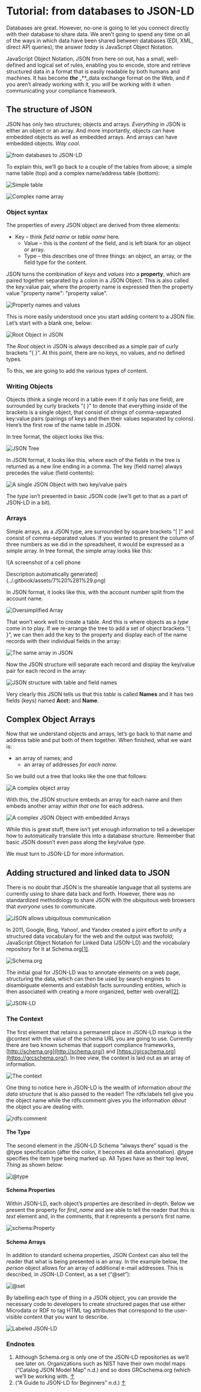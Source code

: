 # Tutorial: from databases to JSON-LD

Databases are great. However, no-one is going to let you connect directly with their database to share data. We aren’t going to spend any time on all of the ways in which data have been shared between databases \(EDI, XML, direct API queries\); the answer _today_ is JavaScript Object Notation.

JavaScript Object Notation, JSON from here on out, has a small, well-defined and logical set of rules, enabling you to encode, store and retrieve structured data in a format that is easily readable by both humans and machines. It has become _**the**_ _\*\*_data exchange format on the Web, and if you aren’t already working with it, you _will_ be working with it when communicating your compliance framework.

## The structure of JSON

JSON has only two structures; objects and arrays. _Everything_ in JSON is either an object or an array. And more importantly, objects can have embedded objects as well as embedded arrays. And arrays can have embedded objects. _Way cool_.

![from databases to JSON-LD](../.gitbook/assets/0%20%281%29.png)

To explain this, we’ll go back to a couple of the tables from above; a simple name table \(top\) and a complex name/address table \(bottom\):

![Simple table](../.gitbook/assets/image.png)

![Complex name array](../.gitbook/assets/2%20%281%29.png)

### Object syntax

The properties of every JSON object are derived from three elements:

* Key – think _field name_ or _table name_ here.
  * Value – this is the _content_ of the field, and is left blank for an object or array.
  * Type – this describes one of three things: an object, an array, or the field type for the content.

JSON turns the combination of _keys_ and _values_ into a **property**, which are paired together separated by a colon in a JSON Object. This is also called the key:value pair, where the property name is expressed then the property value "property name": "property value".

![Property names and values](../.gitbook/assets/3%20%281%29.png)

This is more easily understood once you start adding content to a JSON file. Let’s start with a blank one, below:

![Root Object in JSON](../.gitbook/assets/4%20%281%29.png)

The _Root_ object in JSON is always described as a simple pair of curly brackets “{ }”. At this point, there are no keys, no values, and no defined types.

To this, we are going to add the various types of content.

### Writing Objects

Objects \(think a single record in a table even if it only has one field\), are surrounded by curly brackets “{ }” to denote that everything inside of the brackets is a single object, that consist of _strings_ of comma-separated key:value pairs \(pairings of keys and then their values separated by colons\). Here’s the first row of the name table in JSON.

In tree format, the object looks like this:

![JSON Tree](../.gitbook/assets/5%20%281%29.png)

In JSON format, it looks like this, where each of the fields in the tree is returned as a new line ending in a comma. The key \(field name\) always precedes the value \(field contents\):

![A single JSON Object with two key/value pairs](../.gitbook/assets/6%20%281%29.png)

The _type_ isn’t presented in basic JSON code \(we’ll get to that as a part of JSON-LD in a bit\).

### Arrays

Simple arrays, as a JSON type, are surrounded by square brackets “\[ \]” and consist of comma-separated values. If you wanted to present the column of three numbers as we did in the spreadsheet, it would be expressed as a simple array. In tree format, the simple array looks like this:

!\[A screenshot of a cell phone

Description automatically generated\]\(../.gitbook/assets/7%20%281%29.png\)

In JSON format, it looks like this, with the account number split from the account name.

![Oversimplified Array](../.gitbook/assets/8%20%281%29.png)

That won’t work well to create a table. And this is where objects as a _type_ come in to play. If we re-arrange the tree to add a set of object brackets “{ }”, we can then add the key to the property and display each of the name records with their individual fields in the array:

![The same array in JSON](../.gitbook/assets/9%20%281%29.png)

Now the JSON structure will separate each record and display the key/value pair for each record in the array:

![JSON structure with table and field names](../.gitbook/assets/10.png)

Very clearly this JSON tells us that this _table_ is called **Names** and it has two fields \(keys\) named **Acct:** and **Name**.

## Complex Object Arrays

Now that we understand objects and arrays, let’s go back to that name and address table and put both of them together. When finished, what we want is:

* an array of names; and
  * an array of addresses _for each name_.

So we build out a tree that looks like the one that follows:

![A complex object array](../.gitbook/assets/11.png)

With this, the JSON structure embeds an array for each name and then embeds another array _within that one_ for each address.

![A complex JSON Object with embedded Arrays](../.gitbook/assets/12.png)

While this is great stuff, there isn’t yet enough information to tell a developer how to automatically translate this into a database structure. Remember that basic JSON doesn’t even pass along the key/value _type_.

We must turn to JSON-LD for more information.

## Adding structured and linked data to JSON

There is no doubt that JSON is the shareable language that all systems are currently using to share data back and forth. However, there was no standardized methodology to share JSON with the ubiquitous web browsers that _everyone_ uses to communicate.

![JSON allows ubiquitous communication](../.gitbook/assets/13.png)

In 2011, Google, Bing, Yahoo!, and Yandex created a joint effort to unify a structured data vocabulary for the web and the output was twofold; JavaScript Object Notation for Linked Data \(JSON-LD\) and the vocabulary repository for it at Schema.org[\[1\]](tutorial-from-databases-to-json-ld.md).

![Schema.org](../.gitbook/assets/14.png)

The initial goal for JSON-LD was to annotate elements on a web page, structuring the data, which can then be used by search engines to disambiguate elements and establish facts surrounding entities, which is then associated with creating a more organized, better web overall[\[2\]](tutorial-from-databases-to-json-ld.md).

![JSON-LD](../.gitbook/assets/15.png)

### The Context

The first element that retains a permanent place in JSON-LD markup is the @context with the value of the schema URL you are going to use. Currently there are two known schemas that support compliance frameworks, [http://schema.org](http://schema.org/) and [https://grcschema.org](https://grcschema.org/). In tree view, the context is laid out as an array of information.

![The context](../.gitbook/assets/16.png)

One thing to notice here in JSON-LD is the wealth of information _about the data structure_ that is also passed to the reader! The rdfs:labels tell give you the object name while the rdfs:comment gives you the information _about_ the object you are dealing with.

![rdfs:comment](../.gitbook/assets/17.png)

#### The Type

The second element in the JSON-LD Schema “always there” squad is the @type specification \(after the colon, it becomes all data annotation\). @type specifies the item type being marked up. All Types have as their top level, _Thing_ as shown below:

![@type](../.gitbook/assets/18.png)

#### Schema Properties

Within JSON-LD, each object’s properties are described in-depth. Below we present the property for _first\_name_ and are able to tell the reader that this is _text_ element and, in the comments, that it represents a person’s first name.

![schema:Property](../.gitbook/assets/19.png)

#### Schema Arrays

In addition to standard schema properties, JSON Context can also tell the reader that what is being presented is an array. In the example below, the _person_ object allows for an array of additional e-mail addresses. This is described, in JSON-LD Context, as a set \(“@set”\):

![@set](../.gitbook/assets/20.png)

By labelling each type of thing in a JSON object, you can provide the necessary code to developers to create structured pages that use either Microdata or RDF to tag HTML tag attributes that correspond to the user-visible content that you want to describe.

![Labeled JSON-LD](../.gitbook/assets/21.png)

### Endnotes

1. Although Schema.org is only one of the JSON-LD repositories as we’ll see later on. Organizations such as NIST have their own model maps \(“Catalog JSON Model Map” n.d.\) and so does GRCschema.org \(which we’ll be working with. [↑](tutorial-from-databases-to-json-ld.md)
2. \(“A Guide to JSON-LD for Beginners” n.d.\) [↑](tutorial-from-databases-to-json-ld.md)

